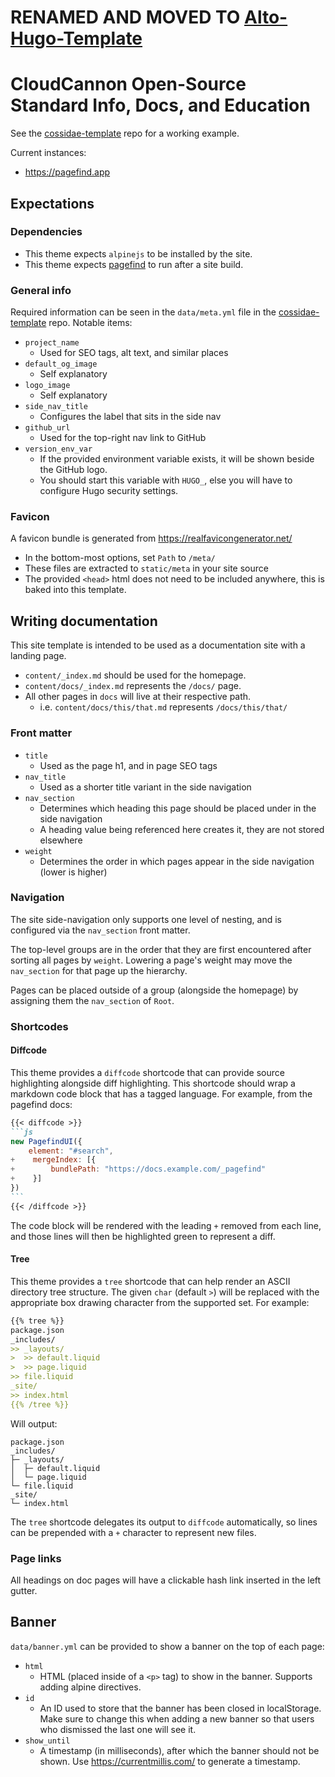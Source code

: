 # RENAMED AND MOVED TO [Alto-Hugo-Template](https://github.com/CloudCannon/alto-hugo-template)




# CloudCannon Open-Source Standard Info, Docs, and Education

See the [cossidae-template](https://github.com/cloudcannon/cossidae-template) repo for a working example.

Current instances:
- https://pagefind.app

## Expectations

### Dependencies

- This theme expects `alpinejs` to be installed by the site.
- This theme expects [pagefind](https://pagefind.app) to run after a site build.

### General info

Required information can be seen in the `data/meta.yml` file in the [cossidae-template](https://github.com/cloudcannon/cossidae-template) repo. Notable items:

- `project_name`
  - Used for SEO tags, alt text, and similar places
- `default_og_image`
  - Self explanatory
- `logo_image`
  - Self explanatory
- `side_nav_title`
  - Configures the label that sits in the side nav
- `github_url`
  - Used for the top-right nav link to GitHub
- `version_env_var`
  - If the provided environment variable exists, it will be shown beside the GitHub logo.
  - You should start this variable with `HUGO_`, else you will have to configure Hugo security settings.

### Favicon

A favicon bundle is generated from https://realfavicongenerator.net/ 
  - In the bottom-most options, set `Path` to `/meta/`
  - These files are extracted to `static/meta` in your site source
  - The provided `<head>` html does not need to be included anywhere, this is baked into this template.

## Writing documentation

This site template is intended to be used as a documentation site with a landing page.

- `content/_index.md` should be used for the homepage.
- `content/docs/_index.md` represents the `/docs/` page.
- All other pages in `docs` will live at their respective path.
  - i.e. `content/docs/this/that.md` represents `/docs/this/that/`

### Front matter

- `title`
  - Used as the page h1, and in page SEO tags
- `nav_title`
  - Used as a shorter title variant in the side navigation
- `nav_section`
  - Determines which heading this page should be placed under in the side navigation
  - A heading value being referenced here creates it, they are not stored elsewhere
- `weight`
  - Determines the order in which pages appear in the side navigation (lower is higher)

### Navigation

The site side-navigation only supports one level of nesting, and is configured via the `nav_section` front matter.

The top-level groups are in the order that they are first encountered after sorting all pages by `weight`. Lowering a page's weight may move the `nav_section` for that page up the hierarchy.

Pages can be placed outside of a group (alongside the homepage) by assigning them the `nav_section` of `Root`.

### Shortcodes

#### Diffcode

This theme provides a `diffcode` shortcode that can provide source highlighting alongside diff highlighting. This shortcode should wrap a markdown code block that has a tagged language. For example, from the pagefind docs:

````markdown
{{< diffcode >}}
```js
new PagefindUI({
    element: "#search",
+    mergeIndex: [{
+        bundlePath: "https://docs.example.com/_pagefind"
+    }]
})
```
{{< /diffcode >}}
````

The code block will be rendered with the leading `+` removed from each line, and those lines will then be highlighted green to represent a diff.

#### Tree

This theme provides a `tree` shortcode that can help render an ASCII directory tree structure. The given `char` (default `>`) will be replaced with the appropriate box drawing character from the supported set. For example:

```markdown
{{% tree %}}
package.json
_includes/
>> _layouts/
>  >> default.liquid
>  >> page.liquid
>> file.liquid
_site/
>> index.html
{{% /tree %}}
```

Will output:

```text
package.json
_includes/
├─ _layouts/
│  ├─ default.liquid
│  └─ page.liquid
└─ file.liquid
_site/
└─ index.html
```

The `tree` shortcode delegates its output to `diffcode` automatically, so lines can be prepended with a `+` character to represent new files.


### Page links

All headings on doc pages will have a clickable hash link inserted in the left gutter.

## Banner

`data/banner.yml` can be provided to show a banner on the top of each page:

- `html`
  - HTML (placed inside of a `<p>` tag) to show in the banner. Supports adding alpine directives.
- `id`
  - An ID used to store that the banner has been closed in localStorage. Make sure to change this when adding a new banner so that users who dismissed the last one will see it.
- `show_until`
  - A timestamp (in milliseconds), after which the banner should not be shown. Use https://currentmillis.com/ to generate a timestamp.

